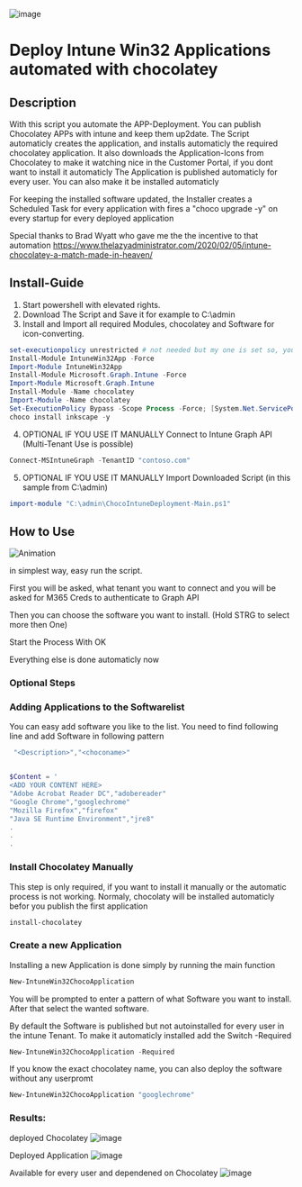 ![image](https://user-images.githubusercontent.com/9081611/163731912-44660347-56b9-4a20-a571-bd1139bc2636.png)

# Deploy Intune Win32 Applications automated with chocolatey
## Description
With this script you automate the APP-Deployment.
You can publish Chocolatey APPs with intune and keep them up2date.
The Script automaticly creates the application, and installs automaticly the required chocolatey application.
It also downloads the Application-Icons from Chocolatey to make it watching nice in the Customer Portal, if you dont want to install it automaticly
The Application is published automaticly for every user.
You can also make it be installed automaticly

For keeping the installed software updated, the Installer creates a Scheduled Task for every application with fires a "choco upgrade <application> -y" on every startup for every deployed application
  
Special thanks to Brad Wyatt who gave me the the incentive to that automation 
https://www.thelazyadministrator.com/2020/02/05/intune-chocolatey-a-match-made-in-heaven/

## Install-Guide
1. Start powershell with elevated rights.
2. Download The Script and Save it for example to C:\admin
3. Install and Import all required Modules, chocolatey and Software for icon-converting.
```powershell
set-executionpolicy unrestricted # not needed but my one is set so, you can try it with other policies
Install-Module IntuneWin32App -Force
Import-Module IntuneWin32App
Install-Module Microsoft.Graph.Intune -Force
Import-Module Microsoft.Graph.Intune
Install-Module -Name chocolatey
Import-Module -Name chocolatey
Set-ExecutionPolicy Bypass -Scope Process -Force; [System.Net.ServicePointManager]::SecurityProtocol = [System.Net.ServicePointManager]::SecurityProtocol -bor 3072; iex ((New-Object System.Net.WebClient).DownloadString('https://community.chocolatey.org/install.ps1'))
choco install inkscape -y
```
4. OPTIONAL IF YOU USE IT MANUALLY Connect to Intune Graph API (Multi-Tenant Use is possible) 
```powershell
Connect-MSIntuneGraph -TenantID "contoso.com"
```
5. OPTIONAL IF YOU USE IT MANUALLY Import Downloaded Script (in this sample from C:\admin)
```powershell
import-module "C:\admin\ChocoIntuneDeployment-Main.ps1"
```
## How to Use
![Animation](https://user-images.githubusercontent.com/9081611/163805757-500bed68-a553-48db-b468-c3f8e62f25dd.gif)
  
in simplest way, easy run the script.

First you will be asked, what tenant you want to connect and you will be asked for M365 Creds to authenticate to Graph API

Then you can choose the software you want to install. (Hold STRG to select more then One)

Start the Process With OK
  

Everything else is done automaticly now
  
### Optional Steps
### Adding Applications to the Softwarelist
You can easy add software you like to the list.
You need to find following line and add Software in following pattern
```powershell
 "<Description>","<choconame>"
```
```powershell

$Content = '
<ADD YOUR CONTENT HERE>
"Adobe Acrobat Reader DC","adobereader"
"Google Chrome","googlechrome"
"Mozilla Firefox","firefox"
"Java SE Runtime Environment","jre8"
.
.
.
```

### Install Chocolatey Manually
This step is only required, if you want to install it manually or the automatic process is not working.
Normaly, chocolaty will be installed automaticly befor you publish the first application
```powershell
install-chocolatey
```
### Create a new Application
Installing a new Application is done simply by running the main function
```powershell
New-IntuneWin32ChocoApplication
```
You will be prompted to enter a pattern of what Software you want to install.
After that select the wanted software.

By default the Software is published but not autoinstalled for every user in the intune Tenant.
To make it automaticly installed add the Switch -Required
```powershell
New-IntuneWin32ChocoApplication -Required
```

If you know the exact chocolatey name, you can also deploy the software without any userpromt
```powershell
New-IntuneWin32ChocoApplication "googlechrome"
```
### Results:
deployed Chocolatey
![image](https://user-images.githubusercontent.com/9081611/163720203-5c0b8f83-0d2e-4d01-bf5c-6fa84572fc2a.png)

Deployed Application
![image](https://user-images.githubusercontent.com/9081611/163720228-fed60e20-b2bb-420c-b7b5-b23a86649af6.png)

Available for every user and dependened on Chocolatey
![image](https://user-images.githubusercontent.com/9081611/163720260-b979c1bd-ca30-4d2e-8860-d4b6424f880d.png)

